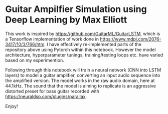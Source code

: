 # Guitar Ampilfier Simulation using Deep Learning by Max Elliott


This work is inspired by https://github.com/GuitarML/GuitarLSTM, which is a Tensorflow implementation of work done in https://www.mdpi.com/2076-3417/10/3/766/htm. I have effectively re-implemented parts of the repository above using Pytorch within this notebook. However the model architecture, hyperparameter tunings, training/testing loops etc. have varied based on my experimention. 

Following through this notebook will train a neural network (CNN into LSTM layers) to model a guitar amplifier, converting an input audio sequence into the amplified version. The model works in the raw audio domain, here at 44.1kHz. The sound that the model is aiming to replicate is an aggressive distorted preset for bass guitar recorded with https://neuraldsp.com/plugins/parallax. 

Enjoy!

